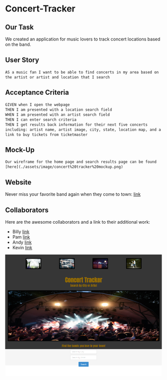 # Concert-Tracker

## Our Task

We created an application for music lovers to track concert locations based on the band.

## User Story
```
AS a music fan I want to be able to find concerts in my area based on the artist or artist and location that I search
```

## Acceptance Criteria
```
GIVEN when I open the webpage 
THEN I am presented with a location search field
WHEN I am presented with an artist search field
THEN I can enter search criteria
THEN I get results back information for their next five concerts including: artist name, artist image, city, state, location map, and a link to buy tickets from ticketmaster 
```

## Mock-Up
```
Our wireframe for the home page and search results page can be found [here](./assets/image/concert%20tracker%20mockup.png)

```

## Website

Never miss your favorite band again when they come to town: [link](https://bfinch3.github.io/Concert-Tracker/)

## Collaborators

Here are the awesome collaborators and a link to their additional work: 
* Billy [link](https://github.com/Bfinch3)
* Pam [link](https://github.com/pcrainer38)
* Andy [link](https://github.com/AndyBakhaya)
* Kevin [link](https://github.com/kevin6314/)

![Alt text](image.png)